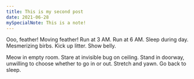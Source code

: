 ```yaml
---
title: This is my second post
date: 2021-06-28
mySpecialNote: This is a note!
---
```


Ooo, feather! Moving feather! Run at 3 AM. Run at 6 AM.
Sleep during day. Mesmerizing birbs. Kick up litter.
Show belly.

Meow in empty room. Stare at invisible bug on ceiling. Stand
in doorway, unwilling to choose whether to go in or out.
Stretch and yawn. Go back to sleep.
